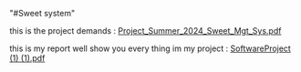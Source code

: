 "#Sweet system"


this is the project demands : [Project_Summer_2024_Sweet_Mgt_Sys.pdf](https://github.com/user-attachments/files/16783151/Project_Summer_2024_Sweet_Mgt_Sys.pdf)




this is my report well show you every thing im my project : [SoftwareProject (1) (1).pdf](https://github.com/user-attachments/files/16783168/SoftwareProject.1.1.pdf)

